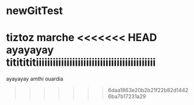 # newGitTest
tiztoz
marche
<<<<<<< HEAD
ayayayay
tititititiiiiiiiiiiiiiiiiiiiiiiiiiiiiiiiiiiiiiiiiiii
=======
ayayayay 
amthi ouardia
>>>>>>> 6daa1863e20b2b21f22b82d14426ba7b17231a29
